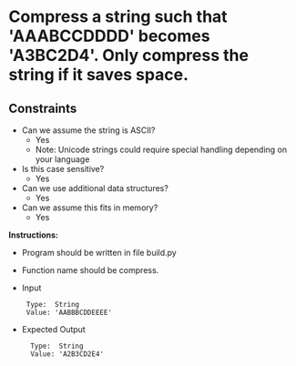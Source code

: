 # Compress a string such that 'AAABCCDDDD' becomes 'A3BC2D4'. Only compress the string if it saves space.

## Constraints

* Can we assume the string is ASCII?
   * Yes
   * Note: Unicode strings could require special handling depending on your language
* Is this case sensitive?
   * Yes
* Can we use additional data structures?
   * Yes
* Can we assume this fits in memory?
   * Yes


**Instructions:**
* Program should be written in file build.py
* Function name should be compress.
* Input 
      
       Type:  String
       Value: 'AABBBCDDEEEE'
       
* Expected Output

        Type:  String
        Value: 'A2B3CD2E4'
